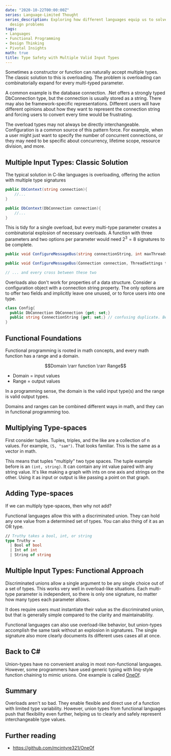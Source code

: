 ```yaml
---
date: "2020-10-22T00:00:00Z"
series: Language-Limited Thought
series_description: Exploring how different languages equip us to solve different
  design problems
tags:
- Languages
- Functional Programming
- Design Thinking
- Pivotal Insights
math: true
title: Type Safety with Multiple Valid Input Types
---
```


Sometimes a constructor or function can naturally accept multiple types. The classic solution to this is overloading. The problem is overloading can combinatorially expand for every multi-typed parameter.

A common example is the database connection. .Net offers a strongly typed DbConnection type, but the connection is usually stored as a string. There may also be framework-specific representations. Different users will have different opinions about how they want to represent the connection string and forcing users to convert every time would be frustrating.

The overload types may not always be directly interchangeable. Configuration is a common source of this pattern force. For example, when a user might just want to specify the number of concurrent connections, or they may need to be specific about concurrency, lifetime scope, resource division, and more. 


<!-- Similar scenarios might apply for mostly-polymorphic behavior. Consider passing a ... instead of caseing on type, could clearly communicate the  -->

## Multiple Input Types: Classic Solution

The typical solution in C-like languages is overloading, offering the action with multiple type signatures
```cs
public DbContext(string connection){
    //...
}

public DbContext(DbConnection connection){
    //...
}
```

This is tidy for a single overload, but every multi-type parameter creates a combinatorial explosion of necessary overloads. A function with three parameters and two options per parameter would need $2^3=8$ signatures to be complete.

```cs
public void ConfigureMessageBus(string connectionString, int maxThreads, int prefetch);

public void ConfigureMessageBus(Connection connection, ThreadSettings threadSettings, PrefetchSettings prefetchSettings);

// ... and every cross between these two
```

Overloads also don't work for properties of a data structure. Consider a configuration object with a connection string property. The only options are to offer two fields and implicitly leave one unused, or to force users into one type.

```cs 
class Config{
  public DbConnection DbConnection {get; set;}
  public string ConnectionString {get; set;} // confusing duplicate. Behavior unclear
}

```

## Functional Foundations
Functional programming is rooted in math concepts, and every math function has a range and a domain. 

$$Domain \rarr function \rarr Range$$
- Domain = input values
- Range = output values

In a programming sense, the domain is the valid input type(s) and the range is valid output types.

Domains and ranges can be combined different ways in math, and they can in functional programming too.

## Multiplying Type-spaces

First consider tuples. Tuples, triples, and the like are a collection of n values. For example, `(5, "sam")`. That looks familiar. This is the same as a vector in math.

This means that tuples "multiply" two type spaces. The tuple example before is an `(int, string)`. It can contain any int value paired with any string value. It's like making a graph with ints on one axis and strings on the other. Using it as input or output is like passing a point on that graph.

## Adding Type-spaces
If we can multiply type-spaces, then why not add? 

Functional languages allow this with a discriminated union. They can hold any one value from a determined set of types. You can also thing of it as an OR type.
```fsharp
// Truthy takes a bool, int, or string
type Truthy = 
  | Bool of bool
  | Int of int
  | String of string
```

## Multiple Input Types: Functional Approach
Discriminated unions allow a single argument to be any single choice out of a set of types. This works very well in overload-like situations. Each multi-type parameter is independent, so there is only one signature, no matter how many types each parameter allows. 

It does require users must instantiate their value as the discriminated union, but that is generally simple compared to the clarity and maintainability. 

Functional languages can also use overload-like behavior, but union-types accomplish the same task without an explosion in signatures. The single signature also more clearly documents its different uses cases all at once. 

## Back to C#

Union-types have no convenient analog in most non-functional languages. However, some programmers have used generic typing with linq-style function chaining to mimic unions. One example is called [OneOf](https://github.com/mcintyre321/OneOf).

## Summary

Overloads aren't so bad. They enable flexible and direct use of a function with limited type variability. However, union types from functional languages push that flexibility even further, helping us to clearly and safely represent interchangeable type values. 

## Further reading
- https://github.com/mcintyre321/OneOf